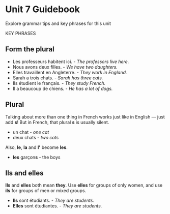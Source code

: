 # Unit 7 Guidebook

Explore grammar tips and key phrases for this unit

KEY PHRASES

## Form the plural

* Les professeurs habitent ici. - _The professors live here._
* Nous avons deux filles. - _We have two daughters._
* Elles travaillent en Angleterre. - _They work in England._
* Sarah a trois chats. - _Sarah has three cats._
* Ils étudient le français. - _They study French._
* Il a beaucoup de chiens. - _He has a lot of dogs._

## Plural

Talking about more than one thing in French works just like in English — just add **s**! But in French, that plural **s** is usually silent.

* un chat - _one cat_
* deux chats - _two cats_

Also, **le**, **la** and **l'** become **les**.

* **les** garçon**s** - the boys

## Ils and elles

**Ils** and **elles** both mean **they**. Use **elles** for groups of only women, and use **ils** for groups of men or mixed groups.

* **Ils** sont étudiants. - _They are students._
* **Elles** sont étudiantes. - _They are students._

